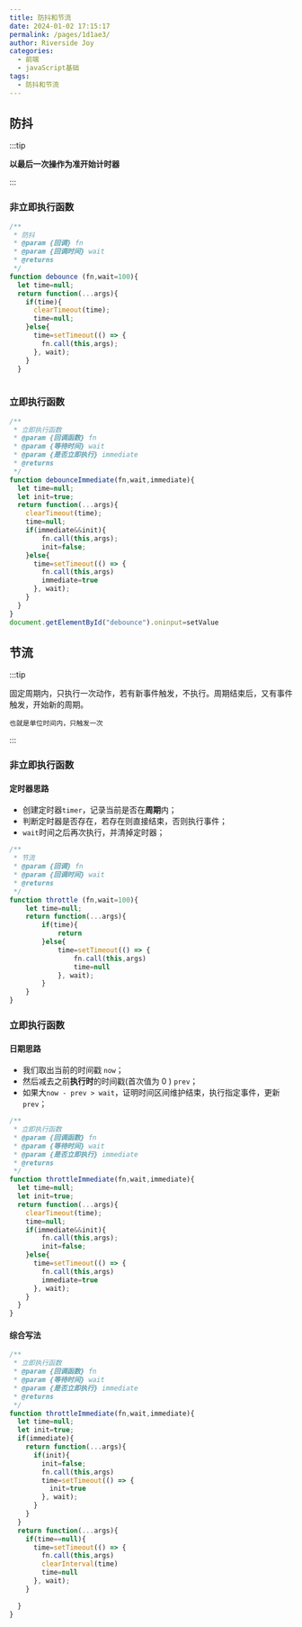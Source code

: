 ```yaml
---
title: 防抖和节流
date: 2024-01-02 17:15:17
permalink: /pages/1d1ae3/
author: Riverside Joy
categories:
  - 前端
  - javaScript基础
tags:
  - 防抖和节流
---
```

## 防抖

:::tip

**以最后一次操作为准开始计时器**

:::

### 非立即执行函数

```js
/**
 * 防抖
 * @param {回调} fn 
 * @param {回调时间} wait 
 * @returns 
 */
function debounce (fn,wait=100){
  let time=null;
  return function(...args){
    if(time){
      clearTimeout(time);
      time=null;
    }else{
      time=setTimeout(() => {
        fn.call(this,args);
      }, wait);
    }
  }
    
```

### 立即执行函数

```js
/**
 * 立即执行函数
 * @param {回调函数} fn 
 * @param {等待时间} wait 
 * @param {是否立即执行} immediate 
 * @returns 
 */
function debounceImmediate(fn,wait,immediate){
  let time=null;
  let init=true;
  return function(...args){
    clearTimeout(time);
    time=null;
    if(immediate&&init){
        fn.call(this,args);
        init=false;
    }else{
      time=setTimeout(() => {
        fn.call(this,args)
        immediate=true
      }, wait);
    }
  }
}
document.getElementById("debounce").oninput=setValue
```

## 节流

:::tip

固定周期内，只执行一次动作，若有新事件触发，不执行。周期结束后，又有事件触发，开始新的周期。

`也就是单位时间内，只触发一次`

:::

### 非立即执行函数

#### 定时器思路

- 创建定时器`timer`，记录当前是否在**周期**内；
- 判断定时器是否存在，若存在则直接结束，否则执行事件；
- `wait`时间之后再次执行，并清掉定时器；

```js
/**
 * 节流
 * @param {回调} fn 
 * @param {回调时间} wait 
 * @returns 
 */
function throttle (fn,wait=100){
    let time=null;
    return function(...args){
        if(time){
            return
        }else{
            time=setTimeout(() => {
                fn.call(this,args)
                time=null
            }, wait);
        }
    }
}
```

### 立即执行函数

#### 日期思路 

- 我们取出当前的时间戳 `now`；
- 然后减去之前**执行时**的时间戳(首次值为 0 ) `prev`；
- 如果大`now - prev > wait`，证明时间区间维护结束，执行指定事件，更新`prev`； 

```js
/**
 * 立即执行函数
 * @param {回调函数} fn 
 * @param {等待时间} wait 
 * @param {是否立即执行} immediate 
 * @returns 
 */
function throttleImmediate(fn,wait,immediate){
  let time=null;
  let init=true;
  return function(...args){
    clearTimeout(time);
    time=null;
    if(immediate&&init){
        fn.call(this,args);
        init=false;
    }else{
      time=setTimeout(() => {
        fn.call(this,args)
        immediate=true
      }, wait);
    }
  }
}
```

#### 综合写法

```js
/**
 * 立即执行函数
 * @param {回调函数} fn 
 * @param {等待时间} wait 
 * @param {是否立即执行} immediate 
 * @returns 
 */
function throttleImmediate(fn,wait,immediate){
  let time=null;
  let init=true;
  if(immediate){
    return function(...args){
      if(init){
        init=false;
        fn.call(this,args)
        time=setTimeout(() => {
          init=true
        }, wait);
      }
    }
  }
  return function(...args){
    if(time==null){
      time=setTimeout(() => {
        fn.call(this,args)
        clearInterval(time)
        time=null
      }, wait);
    }
   
  }
}
```



